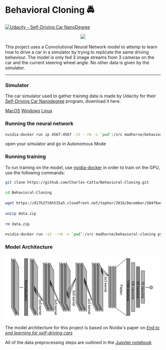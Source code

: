 # Behavioral Cloning 🚔
[![Udacity - Self-Driving Car NanoDegree](https://s3.amazonaws.com/udacity-sdc/github/shield-carnd.svg)](http://www.udacity.com/drive)

<p align="center">
   <img src="driving.gif">
</p>

This project uses a Convolutional Neural Network model to attemp to learn how to drive a car in a simulator by trying to replicate the same driving behaviour. The model is only fed 3 image streams from 3 cameras on the car and the current steering wheel angle. No other data is given by the simulator.

----

### Simulator

The car simulator used to gather training data is made by Udacity for their [Self-Driving Car Nanodegree](https://www.udacity.com/drive) program, download it here:

   [MacOS](https://d17h27t6h515a5.cloudfront.net/topher/2017/February/58983385_beta-simulator-mac/beta-simulator-mac.zip)   [Windows](https://d17h27t6h515a5.cloudfront.net/topher/2017/February/58983318_beta-simulator-windows/beta-simulator-windows.zip)   [Linux](https://d17h27t6h515a5.cloudfront.net/topher/2017/February/58983558_beta-simulator-linux/beta-simulator-linux.zip) 



### Running the neural network

```sh
nvidia-docker run ip 4567:4567 -it --rm -v `pwd`:/src madhorse/behavioral-cloning python3 drive.py Nvidia_Drive-LR0.001-EPOCHS10-DP0.15
```
open your simulator and go in Autonomous Mode

### Running training

To run training on the model, use [nvidia-docker](https://github.com/NVIDIA/nvidia-docker) in order to train on the GPU,
use the following commands:

```sh
git clone https://github.com/Charles-Catta/Behavioral-Cloning.git

cd Behavioral-Cloning

wget https://d17h27t6h515a5.cloudfront.net/topher/2016/December/584f6edd_data/data.zip

unzip data.zip

rm data.zip

nvidia-docker run -it --rm -v `pwd`:/src madhorse/behavioral-cloning python3 model.py
```


### Model Architecture

![Model Architecture](img/model.png)

The model architecture for this project is based on Nvidia's paper on [_End to end learning for self-driving cars_](http://images.nvidia.com/content/tegra/automotive/images/2016/solutions/pdf/end-to-end-dl-using-px.pdf)

All of the data preprocessing steps are outlined in the [Jupyter notebook](Behavioral_Cloning.ipynb)

